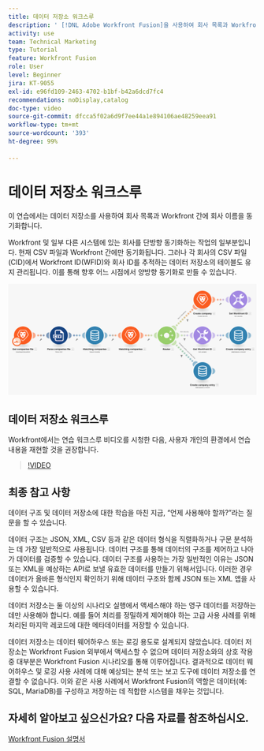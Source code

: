 ```yaml
---
title: 데이터 저장소 워크스루
description: ' [!DNL Adobe Workfront Fusion]을 사용하여 회사 목록과 Workfront 간에 회사 이름을 동기화하기 위해 데이터 저장소를 사용하는 방법을 알아봅니다.'
activity: use
team: Technical Marketing
type: Tutorial
feature: Workfront Fusion
role: User
level: Beginner
jira: KT-9055
exl-id: e96fd109-2463-4702-b1bf-b42a6dcd7fc4
recommendations: noDisplay,catalog
doc-type: video
source-git-commit: dfcca5f02a6d9f7ee44a1e894106ae48259eea91
workflow-type: tm+mt
source-wordcount: '393'
ht-degree: 99%

---
```


# 데이터 저장소 워크스루

이 연습에서는 데이터 저장소를 사용하여 회사 목록과 Workfront 간에 회사 이름을 동기화합니다.

Workfront 및 일부 다른 시스템에 있는 회사를 단방향 동기화하는 작업의 일부분입니다. 현재 CSV 파일과 Workfront 간에만 동기화됩니다. 그러나 각 회사의 CSV 파일(CID)에서 Workfront ID(WFID)와 회사 ID를 추적하는 데이터 저장소의 테이블도 유지 관리됩니다. 이를 통해 향후 어느 시점에서 양방향 동기화로 만들 수 있습니다.

![Fusion 시나리오의 이미지](assets/data-structures-and-data-stores-2.png)

## 데이터 저장소 워크스루

Workfront에서는 연습 워크스루 비디오를 시청한 다음, 사용자 개인의 환경에서 연습 내용을 재현할 것을 권장합니다.

>[!VIDEO](https://video.tv.adobe.com/v/335296/?quality=12&learn=on&enablevpops)



## 최종 참고 사항

데이터 구조 및 데이터 저장소에 대한 학습을 마친 지금, “언제 사용해야 할까?”라는 질문을 할 수 있습니다.

데이터 구조는 JSON, XML, CSV 등과 같은 데이터 형식을 직렬화하거나 구문 분석하는 데 가장 일반적으로 사용됩니다. 데이터 구조를 통해 데이터의 구조를 제어하고 나아가 데이터를 검증할 수 있습니다. 데이터 구조를 사용하는 가장 일반적인 이유는 JSON 또는 XML을 예상하는 API로 보낼 유효한 데이터를 만들기 위해서입니다. 이러한 경우 데이터가 올바른 형식인지 확인하기 위해 데이터 구조와 함께 JSON 또는 XML 앱을 사용할 수 있습니다.

데이터 저장소는 둘 이상의 시나리오 실행에서 액세스해야 하는 영구 데이터를 저장하는 데만 사용해야 합니다. 예를 들어 처리를 정밀하게 제어해야 하는 고급 사용 사례를 위해 처리된 마지막 레코드에 대한 메타데이터를 저장할 수 있습니다.

데이터 저장소는 데이터 웨어하우스 또는 로깅 용도로 설계되지 않았습니다. 데이터 저장소는 Workfront Fusion 외부에서 액세스할 수 없으며 데이터 저장소와의 상호 작용 중 대부분은 Workfront Fusion 시나리오를 통해 이루어집니다. 결과적으로 데이터 웨어하우스 및 로깅 사용 사례에 대해 예상되는 분석 또는 보고 도구에 데이터 저장소를 연결할 수 없습니다. 이와 같은 사용 사례에서 Workfront Fusion의 역할은 데이터(예: SQL, MariaDB)를 구성하고 저장하는 데 적합한 시스템을 채우는 것입니다.

## 자세히 알아보고 싶으신가요? 다음 자료를 참조하십시오.

[Workfront Fusion 설명서](https://experienceleague.adobe.com/en/docs/workfront-fusion/using/get-started-with-fusion/understand-workfront-fusion/workfront-fusion-overview)
